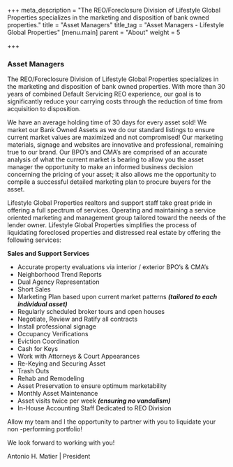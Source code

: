 +++
meta_description = "The REO/Foreclosure Division of Lifestyle Global Properties specializes in the marketing and disposition of bank owned properties."
title = "Asset Managers"
title_tag = "Asset Managers - Lifestyle Global Properties"
[menu.main]
parent = "About"
weight = 5

+++
### Asset Managers

The REO/Foreclosure Division of Lifestyle Global Properties specializes in the marketing and disposition of bank owned properties. With more than 30 years of combined Default Servicing REO experience, our goal is to significantly reduce your carrying costs through the reduction of time from acquisition to disposition.

We have an average holding time of 30 days for every asset sold! We market our Bank Owned Assets as we do our standard listings to ensure current market values are maximized and not compromised! Our marketing materials, signage and websites are innovative and professional, remaining true to our brand. Our BPO’s and CMA’s are comprised of an accurate analysis of what the current market is bearing to allow you the asset manager the opportunity to make an informed business decision concerning the pricing of your asset; it also allows me the opportunity to compile a successful detailed marketing plan to procure buyers for the asset.

Lifestyle Global Properties realtors and support staff take great pride in offering a full spectrum of services. Operating and maintaining a service oriented marketing and management group tailored toward the needs of the lender owner. Lifestyle Global Properties simplifies the process of liquidating foreclosed properties and distressed real estate by offering the following services:

**Sales and Support Services**

* Accurate property evaluations via interior / exterior BPO’s & CMA’s
* Neighborhood Trend Reports
* Dual Agency Representation
* Short Sales
* Marketing Plan based upon current market patterns **_(tailored to each individual asset)_**
* Regularly scheduled broker tours and open houses
* Negotiate, Review and Ratify all contracts
* Install professional signage
* Occupancy Verifications
* Eviction Coordination
* Cash for Keys
* Work with Attorneys & Court Appearances
* Re-Keying and Securing Asset
* Trash Outs
* Rehab and Remodeling
* Asset Preservation to ensure optimum marketability
* Monthly Asset Maintenance
* Asset visits twice per week **_(ensuring no vandalism)_**
* In-House Accounting Staff Dedicated to REO Division

Allow my team and I the opportunity to partner with you to liquidate your non -performing portfolio!

We look forward to working with you!

Antonio H. Matier | President